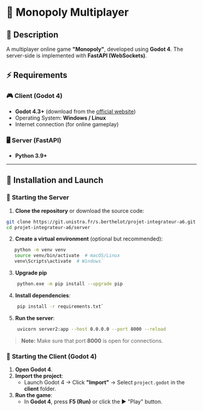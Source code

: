 # 🎲 Monopoly Multiplayer

## 📌 Description

A multiplayer online game **"Monopoly"**, developed using **Godot 4**. The server-side is implemented with **FastAPI (WebSockets)**.

## ⚡ Requirements

### 🎮 **Client (Godot 4)**

- **Godot 4.3+** (download from the [official website](https://godotengine.org/download))
- Operating System: **Windows / Linux**
- Internet connection (for online gameplay)

### 🖥 **Server (FastAPI)**

- **Python 3.9+**

---

## 🚀 Installation and Launch

### 🔹 **Starting the Server**

1. **Clone the repository** or download the source code:
    
```sh
git clone https://git.unistra.fr/s.berthelot/projet-integrateur-a6.git 
cd projet-integrateur-a6/server
```
    
2. **Create a virtual environment** (optional but recommended):
 ```sh
    python -m venv venv 
    source venv/bin/activate  # macOS/Linux 
    venv\Scripts\activate  # Windows`
```
    
    
3. **Upgrade pip**

```sh
	python.exe -m pip install --upgrade pip
```
      
    
4. **Install dependencies**:
    
```sh 
    pip install -r requirements.txt`
```
5. **Run the server**:
    
```sh
    uvicorn server2:app --host 0.0.0.0 --port 8000 --reload
```
> **Note:** Make sure that port **8000** is open for connections.
    
### 🔹 **Starting the Client (Godot 4)**

1. **Open Godot 4**.
2. **Import the project**:
    - Launch Godot 4 → Click **"Import"** → Select `project.godot` in the **client** folder.
3. **Run the game**:
    - In **Godot 4**, press **F5 (Run)** or click the ▶️ "Play" button.